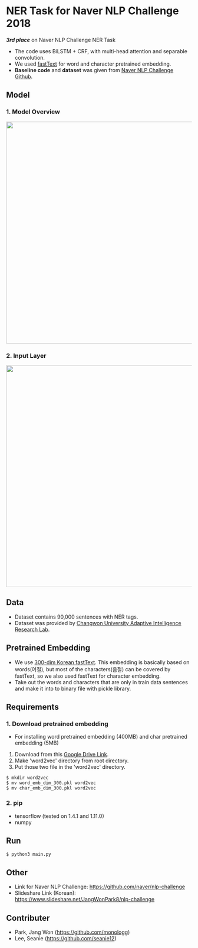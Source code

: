 # NER Task for Naver NLP Challenge 2018
**_3rd place_** on Naver NLP Challenge NER Task  
- The code uses BiLSTM + CRF, with multi-head attention and separable convolution.
- We used [fastText](https://github.com/facebookresearch/fastText) for word and character pretrained embedding.
- **Baseline code** and **dataset** was given from [Naver NLP Challenge Github](https://github.com/naver/nlp-challenge).

## Model
### 1. Model Overview
<img width="600" src="https://raw.githubusercontent.com/monologg/naver-nlp-challenge-2018/master/img/model.png">

### 2. Input Layer
<img width="600" src="https://raw.githubusercontent.com/monologg/naver-nlp-challenge-2018/master/img/input_layer.png">

## Data
- Dataset contains 90,000 sentences with NER tags.
- Dataset was provided by [Changwon University Adaptive Intelligence Research Lab](http://air.changwon.ac.kr/).

## Pretrained Embedding
- We use [300-dim Korean fastText](https://github.com/facebookresearch/fastText). This embedding is basically based on words(어절), but most of the characters(음절) can be covered by fastText, 
so we also used fastText for character embedding.
- Take out the words and characters that are only in train data sentences and make it into to binary file with pickle library. 

## Requirements
### 1. Download pretrained embedding
- For installing word pretrained embedding (400MB) and char pretrained embedding (5MB)
1. Download from this [Google Drive Link](https://drive.google.com/drive/folders/1s3FPxHu1YvJnP49c5i76Vr1rY631ah_d?usp=sharing).
2. Make 'word2vec' directory from root directory.
3. Put those two file in the 'word2vec' directory.
```
$ mkdir word2vec
$ mv word_emb_dim_300.pkl word2vec
$ mv char_emb_dim_300.pkl word2vec
```

### 2. pip
- tensorflow (tested on 1.4.1 and 1.11.0)
- numpy

## Run
```
$ python3 main.py
```

## Other
- Link for Naver NLP Challenge: https://github.com/naver/nlp-challenge
- Slideshare Link (Korean): https://www.slideshare.net/JangWonPark8/nlp-challenge

## Contributer
- Park, Jang Won (https://github.com/monologg)
- Lee, Seanie (https://github.com/seanie12)
